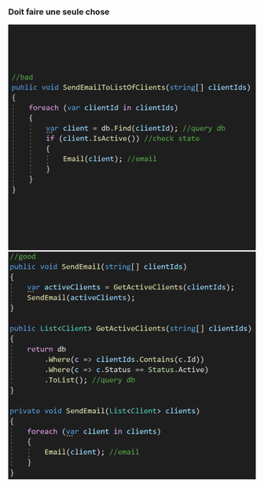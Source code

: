 ### Doit faire une seule chose
![](images/code/doOneThingBad.png?raw=true)![](images/code/doOneThingGood.png?raw=true)

